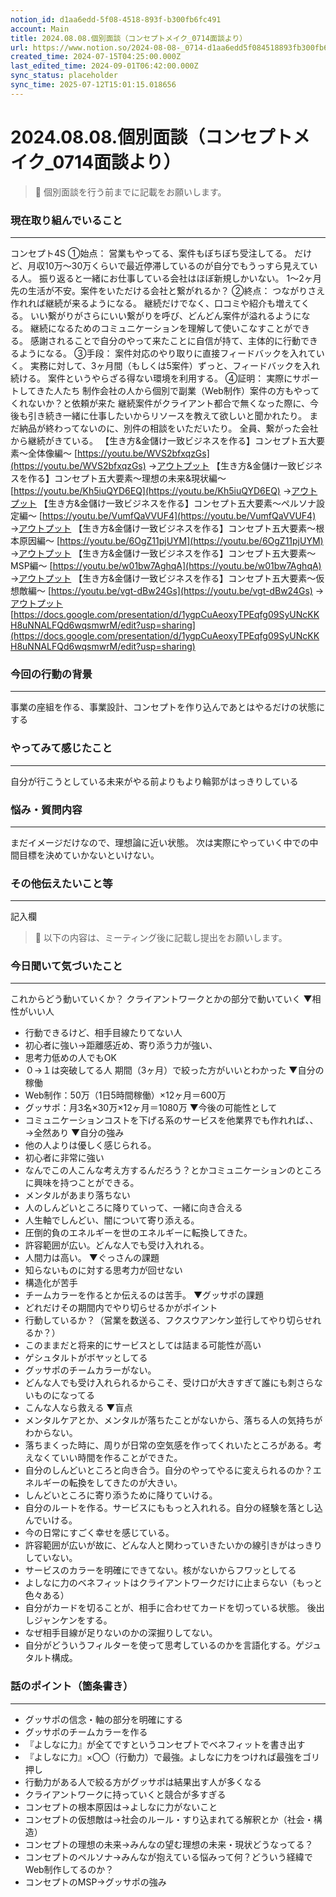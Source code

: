 ```yaml
---
notion_id: d1aa6edd-5f08-4518-893f-b300fb6fc491
account: Main
title: 2024.08.08.個別面談（コンセプトメイク_0714面談より）
url: https://www.notion.so/2024-08-08-_0714-d1aa6edd5f084518893fb300fb6fc491
created_time: 2024-07-15T04:25:00.000Z
last_edited_time: 2024-09-01T06:42:00.000Z
sync_status: placeholder
sync_time: 2025-07-12T15:01:15.018656
---
```

# 2024.08.08.個別面談（コンセプトメイク_0714面談より）

> 📌 個別面談を行う前までに記載をお願いします。
### 現在取り組んでいること
---
コンセプト4S
①始点：
  営業もやってる、案件もぼちぼち受注してる。
だけど、月収10万〜30万くらいで最近停滞しているのが自分でもうっすら見えている人。
振り返ると一緒にお仕事している会社はほぼ新規しかいない。
1〜2ヶ月先の生活が不安。案件をいただける会社と繋がれるか？
②終点：
  つながりさえ作れれば継続が来るようになる。
継続だけでなく、口コミや紹介も増えてくる。
いい繋がりがさらにいい繋がりを呼び、どんどん案件が溢れるようになる。
継続になるためのコミュニケーションを理解して使いこなすことができる。
感謝されることで自分のやって来たことに自信が持て、主体的に行動できるようになる。
③手段：
  案件対応のやり取りに直接フィードバックを入れていく。
実務に対して、3ヶ月間（もしくは5案件）ずっと、フィードバックを入れ続ける。
案件というやらざる得ない環境を利用する。
④証明：
  実際にサポートしてきた人たち
制作会社の人から個別で副業（Web制作）案件の方もやってくれないか？と依頼が来た
継続案件がクライアント都合で無くなった際に、今後も引き続き一緒に仕事したいからリソースを教えて欲しいと聞かれたり。
まだ納品が終わってないのに、別件の相談をいただいたり。
全員、繋がった会社から継続がきている。
【生き方&金儲け一致ビジネスを作る】コンセプト五大要素〜全体像編〜
[https://youtu.be/WVS2bfxqzGs](https://youtu.be/WVS2bfxqzGs)
  →[アウトプット](/c4ca989732204e79ac3fb709c6394536)
【生き方&金儲け一致ビジネスを作る】コンセプト五大要素〜理想の未来&現状編〜
[https://youtu.be/Kh5iuQYD6EQ](https://youtu.be/Kh5iuQYD6EQ)
  →[アウトプット](/9038974b07c04a78bc2c71a963b19843)
【生き方&金儲け一致ビジネスを作る】コンセプト五大要素〜ペルソナ設定編〜
[https://youtu.be/VumfQaVVUF4](https://youtu.be/VumfQaVVUF4)
  →[アウトプット](/69eb4018fb84437c91d4b988bf03210f)
【生き方&金儲け一致ビジネスを作る】コンセプト五大要素〜根本原因編〜
[https://youtu.be/6OgZ11pjUYM](https://youtu.be/6OgZ11pjUYM)
  →[アウトプット](/70791a7d6dee4d9ba4aeec27ae45619e)
【生き方&金儲け一致ビジネスを作る】コンセプト五大要素〜MSP編〜
[https://youtu.be/w01bw7AghqA](https://youtu.be/w01bw7AghqA)
  →[アウトプット](/70791a7d6dee4d9ba4aeec27ae45619e)
【生き方&金儲け一致ビジネスを作る】コンセプト五大要素〜仮想敵編〜
[https://youtu.be/vgt-dBw24Gs](https://youtu.be/vgt-dBw24Gs)
  →[アウトプット](/0bf83782cc064392bb56a3e054142310)
[https://docs.google.com/presentation/d/1ygpCuAeoxyTPEqfg09SyUNcKKH8uNNALFQd6wqsmwrM/edit?usp=sharing](https://docs.google.com/presentation/d/1ygpCuAeoxyTPEqfg09SyUNcKKH8uNNALFQd6wqsmwrM/edit?usp=sharing)
### 今回の行動の背景
---
事業の座組を作る、事業設計、コンセプトを作り込んであとはやるだけの状態にする
### やってみて感じたこと
---
自分が行こうとしている未来がやる前よりもより輪郭がはっきりしている
### 悩み・質問内容
---
まだイメージだけなので、理想論に近い状態。
次は実際にやっていく中での中間目標を決めていかないといけない。
### その他伝えたいこと等
---
記入欄
> 📌 以下の内容は、ミーティング後に記載し提出をお願いします。
### 今日聞いて気づいたこと
---
これからどう動いていくか？
クライアントワークとかの部分で動いていく
▼相性がいい人
- 行動できるけど、相手目線たりてない人
- 初心者に強い→距離感近め、寄り添う力が強い、
- 思考力低めの人でもOK
- ０→１は突破してる人
期間（3ヶ月）で絞った方がいいとわかった
▼自分の稼働
- Web制作：50万（1日5時間稼働）×12ヶ月＝600万
- グッサポ：月3名×30万×12ヶ月＝1080万
▼今後の可能性として
- コミュニケーションコストを下げる系のサービスを他業界でも作れれば、、→全然あり
▼自分の強み
- 他の人よりは優しく感じられる。
- 初心者に非常に強い
- なんでこの人こんな考え方するんだろう？とかコミュニケーションのところに興味を持つことができる。
- メンタルがあまり落ちない
- 人のしんどいところに降りていって、一緒に向き合える
- 人生軸でしんどい、闇について寄り添える。
- 圧倒的負のエネルギーを世のエネルギーに転換してきた。
- 許容範囲が広い。どんな人でも受け入れれる。
- 人間力は高い。
▼ぐっさんの課題
- 知らないものに対する思考力が回せない
- 構造化が苦手
- チームカラーを作るとか伝えるのは苦手。
▼グッサポの課題
- どれだけその期間内でやり切らせるかがポイント
- 行動しているか？（営業を数送る、フクスウアンケン並行してやり切らせれるか？）
- このままだと将来的にサービスとしては詰まる可能性が高い
- ゲシュタルトがボヤッとしてる
- グッサポのチームカラーがない。
- どんな人でも受け入れられるからこそ、受け口が大きすぎて誰にも刺さらないものになってる
- こんな人なら救える
▼盲点
- メンタルケアとか、メンタルが落ちたことがないから、落ちる人の気持ちがわからない。
- 落ちまくった時に、周りが日常の空気感を作ってくれいたところがある。考えなくていい時間を作ることができた。
- 自分のしんどいところと向き合う。自分のやってやるに変えられるのか？エネルギーの転換をしてきたのが大きい。
- しんどいところに寄り添うために降りていける。
- 自分のルートを作る。サービスにももっと入れれる。自分の経験を落とし込んでいける。
- 今の日常にすごく幸せを感じている。
- 許容範囲が広いが故に、どんな人と関わっていきたいかの線引きがはっきりしていない。
- サービスのカラーを明確にできてない。核がないからフワッとしてる
- よしなに力のベネフィットはクライアントワークだけに止まらない（もっと色々ある）
- 自分がカードを切ることが、相手に合わせてカードを切っている状態。
後出しジャンケンをする。
- なぜ相手目線が足りないのかの深掘りしてない。
- 自分がどういうフィルターを使って思考しているのかを言語化する。ゲジュタルト構成。
### 話のポイント（箇条書き）
---
- グッサポの信念・軸の部分を明確にする
- グッサポのチームカラーを作る
- 『よしなに力』が全てですというコンセプトでベネフィットを書き出す
- 『よしなに力』×〇〇（行動力）で最強。よしなに力をつければ最強をゴリ押し
- 行動力がある人で絞る方がグッサポは結果出す人が多くなる
- クライアントワークに持っていくと競合が多すぎる
- コンセプトの根本原因は→よしなに力がないこと
- コンセプトの仮想敵は→社会のルール・すり込まれてる解釈とか（社会・構造）
- コンセプトの理想の未来→みんなの望む理想の未来・現状どうなってる？
- コンセプトのペルソナ→みんなが抱えている悩みって何？どういう経緯でWeb制作してるのか？
- コンセプトのMSP→グッサポの強み